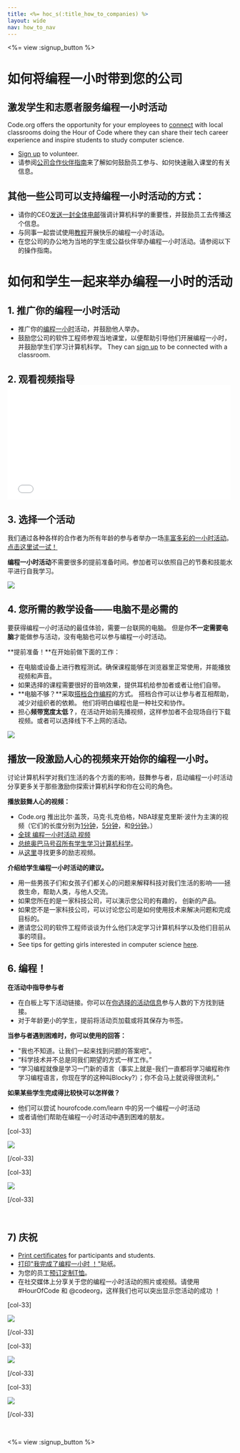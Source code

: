 ```yaml
---
title: <%= hoc_s(:title_how_to_companies) %>
layout: wide
nav: how_to_nav
---
```

<%= view :signup_button %>

# 如何将编程一小时带到您的公司

## 激发学生和志愿者服务编程一小时活动

Code.org offers the opportunity for your employees to [connect](<%= codeorg_url('/volunteer') %>) with local classrooms doing the Hour of Code where they can share their tech career experience and inspire students to study computer science.

- [Sign up](<%= codeorg_url('/volunteer') %>) to volunteer.
- 请参阅[公司合作伙伴指南](<%= localized_file('/files/hoc-corporate-toolkit.pdf') %>)来了解如何鼓励员工参与、如何快速融入课堂的有关信息。

## 其他一些公司可以支持编程一小时活动的方式：

- 请你的CEO[发送一封全体电邮](<%= resolve_url('/promote/resources#sample-emails') %>)强调计算机科学的重要性，并鼓励员工去传播这个信息。
- 与同事一起尝试使用[教程](<%= resolve_url('/learn') %>)开展快乐的编程一小时活动。
- 在您公司的办公地为当地的学生或公益伙伴举办编程一小时活动。请参阅以下的操作指南。

# 如何和学生一起来举办编程一小时的活动

## 1. 推广你的编程一小时活动

- 推广你的[编程一小时](<%= resolve_url('/promote') %>)活动，并鼓励他人举办。
- 鼓励您公司的软件工程师参观当地课堂，以便帮助引导他们开展编程一小时，并鼓励学生们学习计算机科学。 They can [sign up](<%= codeorg_url('/volunteer/engineer') %>) to be connected with a classroom.

## 2. 观看视频指导 <iframe width="500" height="255" src="//www.youtube.com/embed/SrnvvWDm73k" frameborder="0" allowfullscreen mark="crwd-mark"></iframe> 

## 3. 选择一个活动

我们通过各种各样的合作者为所有年龄的参与者举办一场[丰富多彩的一小时活动](<%= resolve_url('/learn') %>)。 [点击这里试一试！](<%= resolve_url('/learn') %>)

**编程一小时活动**不需要很多的提前准备时间。参加者可以依照自己的节奏和技能水平进行自我学习。

[![](/images/fit-700/tutorials.png)](<%= resolve_url('/learn') %>)

## 4. 您所需的教学设备——电脑不是必需的

要获得编程一小时活动的最佳体验，需要一台联网的电脑。 但是你**不一定需要电脑**才能做参与活动，没有电脑也可以参与编程一小时活动。

**提前准备！**在开始前做下面的工作：

- 在电脑或设备上进行教程测试。确保课程能够在浏览器里正常使用，并能播放视频和声音。
- 如果选择的课程需要很好的音响效果，提供耳机给参加者或者让他们自带。
- **电脑不够？**采取[搭档合作编程](https://www.youtube.com/watch?v=vgkahOzFH2Q)的方式。 搭档合作可以让参与者互相帮助，减少对组织者的依赖。 他们将明白编程也是一种社交和协作。
- 担心**频带宽度太低？**，在活动开始前先播视频，这样参加者不会现场自行下载视频。或者可以选择线下不上网的活动。

<img src="/images/fit-350/group_ipad.jpg" />

## 播放一段激励人心的视频来开始你的编程一小时。

讨论计算机科学对我们生活的各个方面的影响，鼓舞参与者，启动编程一小时活动 分享更多关于那些激励你探索计算机科学和你在公司的角色。

**播放鼓舞人心的视频：**

- Code.org 推出比尔·盖茨，马克·扎克伯格，NBA球星克里斯·波什为主演的视频（它们的长度分别为[1分钟](https://www.youtube.com/watch?v=qYZF6oIZtfc)，[5分钟](https://www.youtube.com/watch?v=nKIu9yen5nc)，和[9分钟](https://www.youtube.com/watch?v=dU1xS07N-FA)。）
- [全球 编程一小时活动 视频 ](https://www.youtube.com/watch?v=KsOIlDT145A)
- [总统奥巴马号召所有学生学习计算机科学](https://www.youtube.com/watch?v=6XvmhE1J9PY)。
- 从[这里](https://www.youtube.com/playlist?list=PLzdnOPI1iJNfpD8i4Sx7U0y2MccnrNZuP)寻找更多的励志视频。

**介绍给学生编程一小时活动的建议。**

- 用一些男孩子们和女孩子们都关心的问题来解释科技对我们生活的影响——拯救生命，帮助人类，与他人交流。
- 如果您所在的是一家科技公司，可以演示您公司的有趣的， 创新的产品。
- 如果您不是一家科技公司，可以讨论您公司是如何使用技术来解决问题和完成目标的。
- 邀请您公司的软件工程师谈谈为什么他们决定学习计算机科学以及他们目前从事的项目。
- See tips for getting girls interested in computer science [here](<%= codeorg_url('/girls') %>).

## 6. 编程！

**在活动中指导参与者**

- 在白板上写下活动链接。你可以在[你选择的活动信息](<%= resolve_url('/learn') %>)参与人数的下方找到链接。
- 对于年龄更小的学生，提前将活动页加载或将其保存为书签。

**当参与者遇到困难时，你可以使用的回答：**

- "我也不知道。让我们一起来找到问题的答案吧"。
- “科学技术并不总是同我们期望的方式一样工作。”
- “学习编程就像是学习一门新的语言（事实上就是-我们一直都将学习编程称作学习编程语言，你现在学的这种叫Blocky?）；你不会马上就说得很流利。”

**如果某些学生完成得比较快可以怎样做？**

- 他们可以尝试 hourofcode.com/learn 中的另一个编程一小时活动
- 或者请他们帮助在编程一小时活动中遇到困难的朋友。

[col-33]

![](/images/fit-250/highschoolgirls.jpeg)

[/col-33]

[col-33]

![](/images/fit-300/group_ar.jpg)

[/col-33]

<p style="clear:both">&nbsp;</p>

## 7) 庆祝

- [Print certificates](<%= codeorg_url('/certificates') %>) for participants and students.
- [打印"我完成了编程一小时 ！"](<%= resolve_url('/promote/resources#stickers') %>)贴纸。
- 为您的员工[预订定制T恤](http://blog.code.org/post/132608499493/hour-of-code-shirts-and-more)。
- 在社交媒体上分享关于您的编程一小时活动的照片或视频。请使用 #HourOfCode 和 @codeorg，这样我们也可以突出显示您活动的成功 ！

[col-33]

![](/images/fit-250/celebrate2.jpeg)

[/col-33]

[col-33]

![](/images/fit-260/highlight-certificates.jpg)

[/col-33]

[col-33]

![](/images/fit-300/boy-certificate.jpg)

[/col-33]

<p style="clear:both">&nbsp;</p>

<%= view :signup_button %>